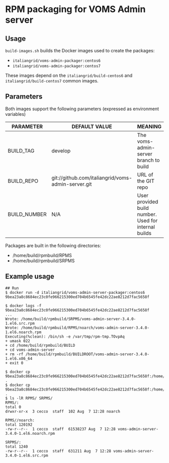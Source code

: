 # RPM packaging for  VOMS Admin server

## Usage

`build-images.sh` builds the Docker images used to create the packages:

- `italiangrid/voms-admin-packager:centos6`
- `italiangrid/voms-admin-packager:centos7`

These images depend on the `italiangrid/build-centos6` and `italiangrid/build-centos7`
common images.

## Parameters

Both images support the following parameters (expressed as environment variables)

| **PARAMETER**   | **DEFAULT VALUE**                                    | **MEANING**                                            |
| --------------- | ---------------------------------------------------- | ------------------------------------------------------ |
| BUILD_TAG       | develop                                              | The voms-admin-server branch to build                  |
| BUILD_REPO      | git://github.com/italiangrid/voms-admin-server.git   | URL of the GIT  repo                                   |
| BUILD_NUMBER    | N/A                                                  | User provided build number. Used for internal builds   |

Packages are built in the following directories: 
- /home/build/rpmbuild/RPMS
- /home/build/rpmbuild/SRPMS

## Example usage

```
## Run
$ docker run -d italiangrid/voms-admin-server-packager:centos6
9bea23a8c8684ec23c0fe966215300ed704b6545fe42dc22ae8212d7fac5658f

$ docker logs -f 9bea23a8c8684ec23c0fe966215300ed704b6545fe42dc22ae8212d7fac5658f
...
Wrote: /home/build/rpmbuild/SRPMS/voms-admin-server-3.4.0-1.el6.src.rpm
Wrote: /home/build/rpmbuild/RPMS/noarch/voms-admin-server-3.4.0-1.el6.noarch.rpm
Executing(%clean): /bin/sh -e /var/tmp/rpm-tmp.TOvpAq
+ umask 022
+ cd /home/build/rpmbuild/BUILD
+ cd voms-admin-server
+ rm -rf /home/build/rpmbuild/BUILDROOT/voms-admin-server-3.4.0-1.el6.x86_64
+ exit 0

$ docker cp 9bea23a8c8684ec23c0fe966215300ed704b6545fe42dc22ae8212d7fac5658f:/home/build/rpmbuild/RPMS  .
$ docker cp 9bea23a8c8684ec23c0fe966215300ed704b6545fe42dc22ae8212d7fac5658f:/home/build/rpmbuild/SRPMS  .
$ ls -lR RPMS/ SRPMS/
RPMS/:
total 0
drwxr-xr-x  3 cecco  staff  102 Aug  7 12:28 noarch

RPMS//noarch:
total 120192
-rw-r--r--  1 cecco  staff  61538237 Aug  7 12:28 voms-admin-server-3.4.0-1.el6.noarch.rpm

SRPMS/:
total 1240
-rw-r--r--  1 cecco  staff  631211 Aug  7 12:28 voms-admin-server-3.4.0-1.el6.src.rpm
```
